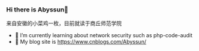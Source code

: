 ### Hi there is Abyssun👋

来自安徽的小菜鸡一枚，目前就读于商丘师范学院




- 🔭 I’m currently learning about network security such as php-code-audit
- 💬 My blog site is https://www.cnblogs.com/Abyssun/ 

